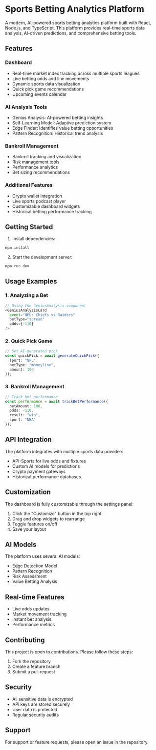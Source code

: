 
# Sports Betting Analytics Platform

A modern, AI-powered sports betting analytics platform built with React, Node.js, and TypeScript. This platform provides real-time sports data analysis, AI-driven predictions, and comprehensive betting tools.

## Features

### Dashboard
- Real-time market index tracking across multiple sports leagues
- Live betting odds and line movements
- Dynamic sports data visualization
- Quick pick game recommendations
- Upcoming events calendar

### AI Analysis Tools
- Genius Analysis: AI-powered betting insights
- Self-Learning Model: Adaptive prediction system
- Edge Finder: Identifies value betting opportunities
- Pattern Recognition: Historical trend analysis

### Bankroll Management
- Bankroll tracking and visualization
- Risk management tools
- Performance analytics
- Bet sizing recommendations

### Additional Features
- Crypto wallet integration
- Live sports podcast player
- Customizable dashboard widgets
- Historical betting performance tracking

## Getting Started

1. Install dependencies:
```bash
npm install
```

2. Start the development server:
```bash
npm run dev
```

## Usage Examples

### 1. Analyzing a Bet

```typescript
// Using the GeniusAnalysis component
<GeniusAnalysisCard 
  event="NFL: Chiefs vs Raiders"
  betType="spread"
  odds={-110}
/>
```

### 2. Quick Pick Game

```typescript
// Get AI-generated pick
const quickPick = await generateQuickPick({
  sport: "NFL",
  betType: "moneyline",
  amount: 100
});
```

### 3. Bankroll Management

```typescript
// Track bet performance
const performance = await trackBetPerformance({
  betAmount: 100,
  odds: -110,
  result: "win",
  sport: "NBA"
});
```

## API Integration

The platform integrates with multiple sports data providers:

- API-Sports for live odds and fixtures
- Custom AI models for predictions
- Crypto payment gateways
- Historical performance databases

## Customization

The dashboard is fully customizable through the settings panel:

1. Click the "Customize" button in the top right
2. Drag and drop widgets to rearrange
3. Toggle features on/off
4. Save your layout

## AI Models

The platform uses several AI models:

- Edge Detection Model
- Pattern Recognition
- Risk Assessment
- Value Betting Analysis

## Real-time Features

- Live odds updates
- Market movement tracking
- Instant bet analysis
- Performance metrics

## Contributing

This project is open to contributions. Please follow these steps:

1. Fork the repository
2. Create a feature branch
3. Submit a pull request

## Security

- All sensitive data is encrypted
- API keys are stored securely
- User data is protected
- Regular security audits

## Support

For support or feature requests, please open an issue in the repository.
